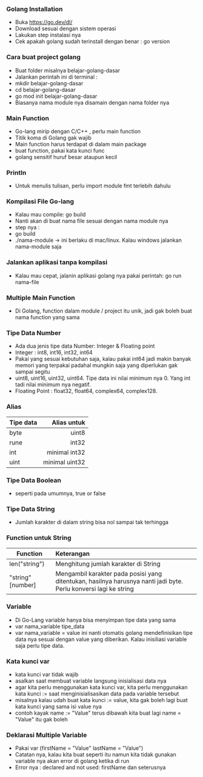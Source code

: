 ### Golang Installation

- Buka https://go.dev/dl/ 
- Download sesuai dengan sistem operasi
- Lakukan step instalasi nya
- Cek apakah golang sudah terinstall dengan benar : go version


### Cara buat project golang

- Buat folder misalnya belajar-golang-dasar
- Jalankan perintah ini di terminal : 
- mkdir belajar-golang-dasar
- cd belajar-golang-dasar
- go mod init belajar-golang-dasar
- Biasanya nama module nya disamain dengan nama folder nya

### Main Function

- Go-lang mirip dengan C/C++ , perlu main function
- Titik koma di Golang gak wajib
- Main function harus terdapat di dalam main package
- buat function, pakai kata kunci func
- golang sensitif huruf besar ataupun kecil

### Println

- Untuk menulis tulisan, perlu import module fmt terlebih dahulu

### Kompilasi File Go-lang

- Kalau mau compile: go build
- Nanti akan di buat nama file sesuai dengan nama module nya
- step nya : 
- go build
- ./nama-module -> ini berlaku di mac/linux. Kalau windows jalankan nama-module saja

### Jalankan aplikasi tanpa kompilasi

- Kalau mau cepat, jalanin aplikasi golang nya pakai perintah: go run nama-file


### Multiple Main Function

- Di Golang, function dalam module / project itu unik, jadi gak boleh buat nama function yang sama

### Tipe Data Number

- Ada dua jenis tipe data Number: Integer & Floating point
- Integer : int8, int16, int32, int64
- Pakai yang sesuai kebutuhan saja, kalau pakai int64 jadi makin banyak memori yang terpakai padahal mungkin saja yang diperlukan gak sampai segitu
- uint8, uint16, uint32, uint64. Tipe data ini nilai minimum nya 0. Yang int tadi nilai minimum nya negatif.
- Floating Point : float32, float64, complex64, complex128.

### Alias

| Tipe data        | Alias untuk |
| ---------------- | -----------:|
| byte             | uint8       |
| rune             | int32       |
| int              | minimal int32 |
| uint             | minimal uint32 |


### Tipe Data Boolean

- seperti pada umumnya, true or false

### Tipe Data String

- Jumlah karakter di dalam string bisa nol sampai tak terhingga

### Function untuk String

| Function          | Keterangan    |
| ----------------- | :------------ |
| len("string")     | Menghitung jumlah karakter di String |
| "string"[number]  | Mengambil karakter pada posisi yang ditentukan, hasilnya harusnya nanti jadi byte. Perlu konversi lagi ke string |

### Variable

- Di Go-Lang variable hanya bisa menyimpan tipe data yang sama
- var nama_variable tipe_data
- var nama_variable = value ini nanti otomatis golang mendefinisikan tipe data nya sesuai dengan value yang diberikan. Kalau inisiliasi variable saja perlu tipe data.

### Kata kunci var

- kata kunci var tidak wajib
- asalkan saat membuat variable langsung inisialisasi data nya
- agar kita perlu menggunakan kata kunci var, kita perlu menggunakan kata kunci := saat menginisialisasikan data pada variable tersebut
- misalnya kalau udah buat kata kunci := value, kita gak boleh lagi buat kata kunci yang sama isi value nya
- contoh kayak name := "Value" terus dibawah kita buat lagi name = "Value" itu gak boleh

### Deklarasi Multiple Variable

- Pakai var (firstName = "Value" lastName = "Value")
- Catatan nya, kalau kita buat seperti itu namun kita tidak gunakan variable nya akan error di golang ketika di run
- Error nya : declared and not used: firstName dan seterusnya